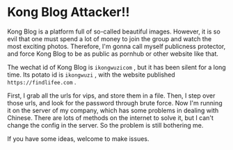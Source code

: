 # Kong Blog Attacker!!

Kong Blog is a platform full of so-called beautiful images. However, it is so evil that one must spend a lot of money to join the group and watch the most exciting photos. Therefore, I'm gonna call myself publicness protector, and force Kong Blog to be as public as pornhub or other website like that.

The wechat id of Kong Blog is `ikongwuzicom` , but it has been silent for a long time. Its potato id is `ikongwuzi` , with the website published `https://findlifee.com` .

First, I grab all the urls for vips, and store them in a file. Then, I step over those urls, and look for the password through brute force. Now I'm running it on the server of my company, which has some problems in dealing with Chinese. There are lots of methods on the internet to solve it, but I can't change the config in the server. So the problem is still bothering me.

If you have some ideas, welcome to make issues.